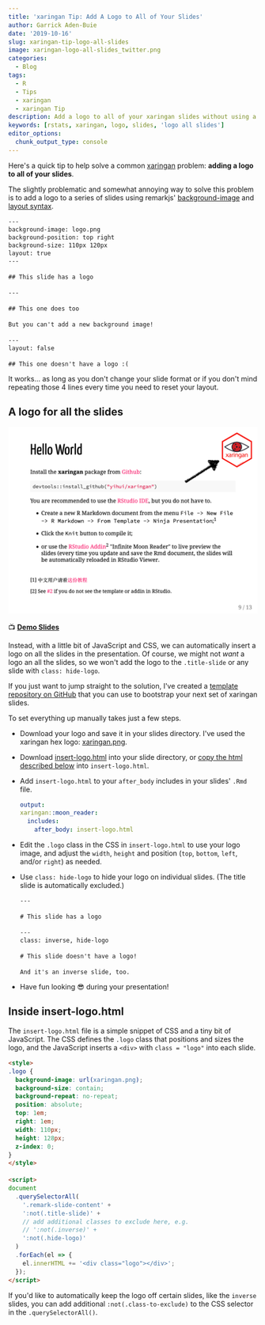 ```yaml
---
title: 'xaringan Tip: Add A Logo to All of Your Slides'
author: Garrick Aden-Buie
date: '2019-10-16'
slug: xaringan-tip-logo-all-slides
image: xaringan-logo-all-slides_twitter.png
categories:
  - Blog
tags:
  - R
  - Tips
  - xaringan
  - xaringan Tip
description: Add a logo to all of your xaringan slides without using a background image.
keywords: [rstats, xaringan, logo, slides, 'logo all slides']
editor_options:
  chunk_output_type: console
---
```


<!-- Links -->
[xaringan]: https://slides.yihui.name/xaringan
[xaringan-logo]: https://github.com/gadenbuie/xaringan-logo
[xaringan-logo-demo]: https://gadenbuie.github.io/xaringan-logo

Here's a quick tip to help solve a common <span class="pkg">[xaringan]</span> problem: **adding a logo to all of your slides**.

The slightly problematic and somewhat annoying way to solve this problem
is to add a logo to a series of slides using
remarkjs'
[background-image](https://github.com/gnab/remark/wiki/Markdown#background-image)
and
[layout syntax](https://github.com/gnab/remark/wiki/Markdown#layout).

```
---
background-image: logo.png
background-position: top right
background-size: 110px 120px
layout: true
---

## This slide has a logo

---

## This one does too

But you can't add a new background image!

---
layout: false

## This one doesn't have a logo :(
```

It works... as long as
you don't change your slide format
or if you don't mind repeating those 4 lines
every time you need to reset your layout.

## A logo for all the slides

![The xaringan logo appears on all the slides!](xaringan-logo-all-slides.png)

&#x1F4FA; **[Demo Slides][xaringan-logo-demo]**

Instead,
with a little bit of JavaScript and CSS,
we can automatically insert a logo on all the slides in the presentation.
Of course,
we might not _want_ a logo an all the slides,
so we won't add the logo to the `.title-slide`
or any slide with `class: hide-logo`.

If you just want to jump straight to the solution,
I've created a [template repository on GitHub][xaringan-logo]
that you can use to bootstrap your next set of
<span class="pkg">xaringan</span> slides.

To set everything up manually takes just a few steps.

- Download your logo and save it in your slides directory.
   I've used the <span class="pkg">xaringan</span> hex logo:
   [xaringan.png](https://github.com/rstudio/hex-stickers/blob/master/PNG/xaringan.png).

- Download
   [insert-logo.html](https://github.com/gadenbuie/xaringan-logo/blob/master/insert-logo.html)
   into your slide directory, or [copy the html described below](#inside-insert-logo-html)
   into `insert-logo.html`.

- Add `insert-logo.html` to your `after_body` includes in your slides' `.Rmd` file.

  ```yaml
  output:
  xaringan::moon_reader:
    includes:
      after_body: insert-logo.html
  ```

- Edit the `.logo` class in the CSS in `insert-logo.html` to use your logo image,
   and adjust the `width`, `height`
   and position (`top`, `bottom`, `left`, and/or `right`)
   as needed.

- Use `class: hide-logo` to hide your logo on individual slides.
   (The title slide is automatically excluded.)

   ```
   ---

   # This slide has a logo

   ---
   class: inverse, hide-logo

   # This slide doesn't have a logo!

   And it's an inverse slide, too.
   ```

- Have fun looking &#x1F60E; during your presentation!

## Inside insert-logo.html

The `insert-logo.html` file is a simple snippet of CSS and a tiny bit of JavaScript.
The CSS defines the `.logo` class that positions and sizes the logo,
and the JavaScript inserts a `<div>` with `class = "logo"` into each slide.

```html
<style>
.logo {
  background-image: url(xaringan.png);
  background-size: contain;
  background-repeat: no-repeat;
  position: absolute;
  top: 1em;
  right: 1em;
  width: 110px;
  height: 128px;
  z-index: 0;
}
</style>

<script>
document
  .querySelectorAll(
    '.remark-slide-content' +
    ':not(.title-slide)' +
    // add additional classes to exclude here, e.g.
    // ':not(.inverse)' +
    ':not(.hide-logo)'
  )
  .forEach(el => {
    el.innerHTML += '<div class="logo"></div>';
  });
</script>
```

If you'd like to automatically keep the logo off certain slides,
like the `inverse` slides,
you can add additional `:not(.class-to-exclude)`
to the CSS selector in the `.querySelectorAll()`.
